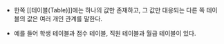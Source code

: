 - 한쪽 [[테이블(Table)]]에는 하나의 값만 존재하고, 그 값만 대응되는 다른 쪽 테이블의 값은 여러 개인 관계를 말한다.

- 예를 들어 학생 테이블과 점수 테이블, 직원 테이블과 월급 테이블이 있다.